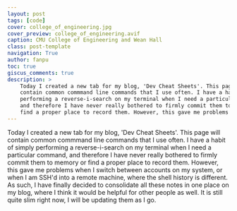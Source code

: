 ```yaml
---
layout: post
tags: [code]
cover: college_of_engineering.jpg
cover_preview: college_of_engineering.avif
caption: CMU College of Engineering and Wean Hall
class: post-template
navigation: True
author: fanpu
toc: true
giscus_comments: true
description: >
    Today I created a new tab for my blog, 'Dev Cheat Sheets'. This page will
    contain common commmand line commands that I use often. I have a habit of simply
    performing a reverse-i-search on my terminal when I need a particular command,
    and therefore I have never really bothered to firmly commit them to memory or
    find a proper place to record them. However, this gave me problems when...
---
```

Today I created a new tab for my blog, 'Dev Cheat Sheets'. This page will
contain common commmand line commands that I use often. I have a habit of simply
performing a reverse-i-search on my terminal when I need a particular command,
and therefore I have never really bothered to firmly commit them to memory or
find a proper place to record them. However, this gave me problems when I switch
between accounts on my system, or when I am SSH'd into a remote machine, where
the shell history is different. As such, I have finally decided to consolidate
all these notes in one place on my blog, where I think it would be helpful for
other people as well. It is still quite slim right now, I will be updating them
as I go.
